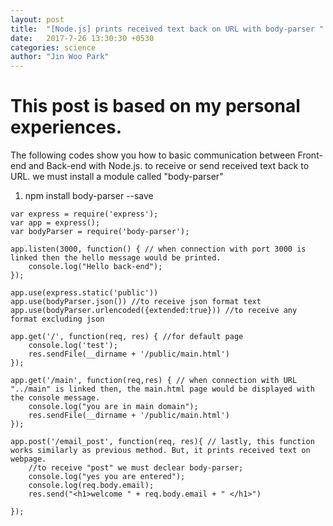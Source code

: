 ```yaml
---
layout: post
title:  "[Node.js] prints received text back on URL with body-parser "
date:   2017-7-26 13:30:30 +0530
categories: science
author: "Jin Woo Park"
---
```

# This post is based on my personal experiences.

The following codes show you how to basic communication between Front-end and Back-end with Node.js.
to receive or send received text back to URL. we must install a module called "body-parser"

1. npm install body-parser --save

````Java-script
var express = require('express');
var app = express();
var bodyParser = require('body-parser');

app.listen(3000, function() { // when connection with port 3000 is linked then the hello message would be printed.
	console.log("Hello back-end");
});

app.use(express.static('public'))
app.use(bodyParser.json()) //to receive json format text
app.use(bodyParser.urlencoded({extended:true})) //to receive any format excluding json

app.get('/', function(req, res) { //for default page
	console.log('test');
	res.sendFile(__dirname + '/public/main.html')
});

app.get('/main', function(req,res) { // when connection with URL "../main" is linked then, the main.html page would be displayed with the console message.
	console.log("you are in main domain");
	res.sendFile(__dirname + '/public/main.html')
});

app.post('/email_post', function(req, res){ // lastly, this function works similarly as previous method. But, it prints received text on webpage.
	//to receive "post" we must declear body-parser;
	console.log("yes you are entered");
	console.log(req.body.email);
	res.send("<h1>welcome " + req.body.email + " </h1>")

});
````
